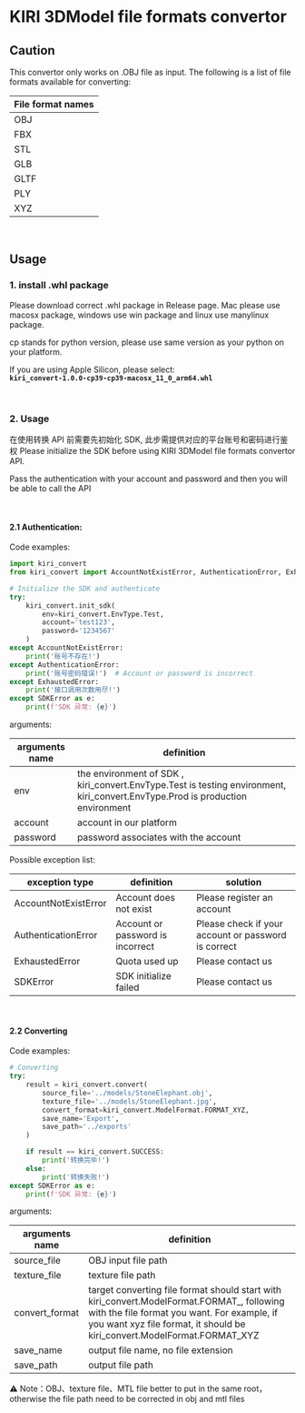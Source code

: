 # KIRI 3DModel file formats convertor

## Caution

This convertor only works on .OBJ file as input. The following is a list of file formats available for converting:

| File format names |
| ---- |
| OBJ |
| FBX |
| STL |
| GLB |
| GLTF |
| PLY |
| XYZ |

<br/>

## Usage

### 1. install .whl package

Please download correct .whl package in Release page. Mac please use macosx package, windows use win package and linux use manylinux package.

cp stands for python version, please use same version as your python on your platform.

If you are using Apple Silicon, please select:<br/>
**`kiri_convert-1.0.0-cp39-cp39-macosx_11_0_arm64.whl`**

<br/>

### 2. Usage

在使用转换 API 前需要先初始化 SDK, 此步需提供对应的平台账号和密码进行鉴权
Please initialize the SDK before using KIRI 3DModel file formats convertor API. 

Pass the authentication with your account and password and then you will be able to call the API

<br/>

#### 2.1 Authentication:

Code examples:

```python
import kiri_convert
from kiri_convert import AccountNotExistError, AuthenticationError, ExhaustedError, SDKError

# Initialize the SDK and authenticate
try:
    kiri_convert.init_sdk(
        env=kiri_convert.EnvType.Test,
        account='test123',
        password='1234567'
    )
except AccountNotExistError:
    print('账号不存在!') 
except AuthenticationError:
    print('账号密码错误!')  # Account or password is incorrect
except ExhaustedError:
    print('接口调用次数用尽!') 
except SDKError as e:
    print(f'SDK 异常: {e}')
```

arguments:

| arguments name | definition |
| --- | --- |
| env | the environment of SDK , kiri_convert.EnvType.Test is testing environment, kiri_convert.EnvType.Prod is production environment |
| account | account in our platform |
| password | password associates with the account |

Possible exception list:

| exception type | definition | solution |
| ----- | ----- | -----|
| AccountNotExistError | Account does not exist | Please register an account |
| AuthenticationError | Account or password is incorrect | Please check if your account or password is correct |
| ExhaustedError | Quota used up | Please contact us |
| SDKError | SDK initialize failed | Please contact us |

<br/>

#### 2.2 Converting

Code examples:

```python
# Converting
try:
    result = kiri_convert.convert(
        source_file='../models/StoneElephant.obj',
        texture_file='../models/StoneElephant.jpg',
        convert_format=kiri_convert.ModelFormat.FORMAT_XYZ,
        save_name='Export',
        save_path='../exports'
    )

    if result == kiri_convert.SUCCESS:
        print('转换完毕!')
    else:
        print('转换失败!')
except SDKError as e:
    print(f'SDK 异常: {e}')
```

arguments:

| arguments name | definition |
| --- | --- |
| source_file | OBJ input file path |
| texture_file | texture file path |
| convert_format | target converting file format should start with kiri_convert.ModelFormat.FORMAT_, following with the file format you want. For example, if you want xyz file format, it should be kiri_convert.ModelFormat.FORMAT_XYZ |
| save_name | output file name, no file extension |
| save_path | output file path |

⚠️ Note：OBJ、texture file、MTL file better to put in the same root，otherwise the file path need to be corrected in obj and mtl files
